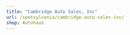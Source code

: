 ```yaml
---
title: "Cambridge Auto Sales, Inc"
url: /spotsylvania/cambridge-auto-sales-inc/
shop: Autohaus
---
```

